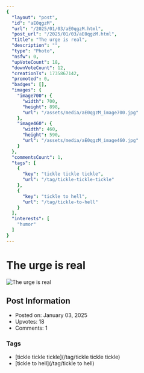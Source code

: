 ```yaml
---
{
  "layout": "post",
  "id": "aE0qgzM",
  "url": "/2025/01/03/aE0qgzM.html",
  "post_url": "/2025/01/03/aE0qgzM.html",
  "title": "The urge is real",
  "description": "",
  "type": "Photo",
  "nsfw": 0,
  "upVoteCount": 18,
  "downVoteCount": 12,
  "creationTs": 1735867142,
  "promoted": 0,
  "badges": [],
  "images": {
    "image700": {
      "width": 700,
      "height": 898,
      "url": "/assets/media/aE0qgzM_image700.jpg"
    },
    "image460": {
      "width": 460,
      "height": 590,
      "url": "/assets/media/aE0qgzM_image460.jpg"
    }
  },
  "commentsCount": 1,
  "tags": [
    {
      "key": "tickle tickle tickle",
      "url": "/tag/tickle-tickle-tickle"
    },
    {
      "key": "tickle to hell",
      "url": "/tag/tickle-to-hell"
    }
  ],
  "interests": [
    "humor"
  ]
}
---
```


# The urge is real

![The urge is real](/assets/media/aE0qgzM_image700.jpg)

## Post Information

- Posted on: January 03, 2025
- Upvotes: 18
- Comments: 1

### Tags

- [tickle tickle tickle](/tag/tickle tickle tickle)
- [tickle to hell](/tag/tickle to hell)
